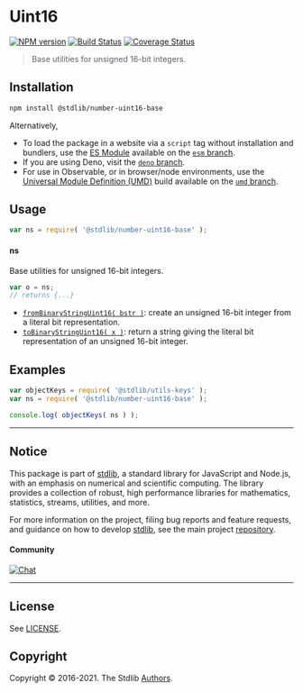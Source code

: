 <!--

@license Apache-2.0

Copyright (c) 2018 The Stdlib Authors.

Licensed under the Apache License, Version 2.0 (the "License");
you may not use this file except in compliance with the License.
You may obtain a copy of the License at

   http://www.apache.org/licenses/LICENSE-2.0

Unless required by applicable law or agreed to in writing, software
distributed under the License is distributed on an "AS IS" BASIS,
WITHOUT WARRANTIES OR CONDITIONS OF ANY KIND, either express or implied.
See the License for the specific language governing permissions and
limitations under the License.

-->

# Uint16

[![NPM version][npm-image]][npm-url] [![Build Status][test-image]][test-url] [![Coverage Status][coverage-image]][coverage-url] <!-- [![dependencies][dependencies-image]][dependencies-url] -->

> Base utilities for unsigned 16-bit integers.

<section class="installation">

## Installation

```bash
npm install @stdlib/number-uint16-base
```

Alternatively,

-   To load the package in a website via a `script` tag without installation and bundlers, use the [ES Module][es-module] available on the [`esm` branch][esm-url].
-   If you are using Deno, visit the [`deno` branch][deno-url].
-   For use in Observable, or in browser/node environments, use the [Universal Module Definition (UMD)][umd] build available on the [`umd` branch][umd-url].

</section>

<section class="usage">

## Usage

```javascript
var ns = require( '@stdlib/number-uint16-base' );
```

#### ns

Base utilities for unsigned 16-bit integers.

```javascript
var o = ns;
// returns {...}
```

<!-- <toc pattern="*"> -->

<div class="namespace-toc">

-   <span class="signature">[`fromBinaryStringUint16( bstr )`][@stdlib/number/uint16/base/from-binary-string]</span><span class="delimiter">: </span><span class="description">create an unsigned 16-bit integer from a literal bit representation.</span>
-   <span class="signature">[`toBinaryStringUint16( x )`][@stdlib/number/uint16/base/to-binary-string]</span><span class="delimiter">: </span><span class="description">return a string giving the literal bit representation of an unsigned 16-bit integer.</span>

</div>

<!-- </toc> -->

</section>

<!-- /.usage -->

<section class="examples">

## Examples

<!-- TODO: better examples -->

<!-- eslint no-undef: "error" -->

```javascript
var objectKeys = require( '@stdlib/utils-keys' );
var ns = require( '@stdlib/number-uint16-base' );

console.log( objectKeys( ns ) );
```

</section>

<!-- /.examples -->

<!-- Section for related `stdlib` packages. Do not manually edit this section, as it is automatically populated. -->

<section class="related">

</section>

<!-- /.related -->

<!-- Section for all links. Make sure to keep an empty line after the `section` element and another before the `/section` close. -->


<section class="main-repo" >

* * *

## Notice

This package is part of [stdlib][stdlib], a standard library for JavaScript and Node.js, with an emphasis on numerical and scientific computing. The library provides a collection of robust, high performance libraries for mathematics, statistics, streams, utilities, and more.

For more information on the project, filing bug reports and feature requests, and guidance on how to develop [stdlib][stdlib], see the main project [repository][stdlib].

#### Community

[![Chat][chat-image]][chat-url]

---

## License

See [LICENSE][stdlib-license].


## Copyright

Copyright &copy; 2016-2021. The Stdlib [Authors][stdlib-authors].

</section>

<!-- /.stdlib -->

<!-- Section for all links. Make sure to keep an empty line after the `section` element and another before the `/section` close. -->

<section class="links">

[npm-image]: http://img.shields.io/npm/v/@stdlib/number-uint16-base.svg
[npm-url]: https://npmjs.org/package/@stdlib/number-uint16-base

[test-image]: https://github.com/stdlib-js/number-uint16-base/actions/workflows/test.yml/badge.svg
[test-url]: https://github.com/stdlib-js/number-uint16-base/actions/workflows/test.yml

[coverage-image]: https://img.shields.io/codecov/c/github/stdlib-js/number-uint16-base/main.svg
[coverage-url]: https://codecov.io/github/stdlib-js/number-uint16-base?branch=main

<!--

[dependencies-image]: https://img.shields.io/david/stdlib-js/number-uint16-base.svg
[dependencies-url]: https://david-dm.org/stdlib-js/number-uint16-base/main

-->

[umd]: https://github.com/umdjs/umd
[es-module]: https://developer.mozilla.org/en-US/docs/Web/JavaScript/Guide/Modules

[deno-url]: https://github.com/stdlib-js/number-uint16-base/tree/deno
[umd-url]: https://github.com/stdlib-js/number-uint16-base/tree/umd
[esm-url]: https://github.com/stdlib-js/number-uint16-base/tree/esm

[chat-image]: https://img.shields.io/gitter/room/stdlib-js/stdlib.svg
[chat-url]: https://gitter.im/stdlib-js/stdlib/

[stdlib]: https://github.com/stdlib-js/stdlib

[stdlib-authors]: https://github.com/stdlib-js/stdlib/graphs/contributors

[stdlib-license]: https://raw.githubusercontent.com/stdlib-js/number-uint16-base/main/LICENSE

<!-- <toc-links> -->

[@stdlib/number/uint16/base/from-binary-string]: https://github.com/stdlib-js/number-uint16-base-from-binary-string

[@stdlib/number/uint16/base/to-binary-string]: https://github.com/stdlib-js/number-uint16-base-to-binary-string

<!-- </toc-links> -->

</section>

<!-- /.links -->
